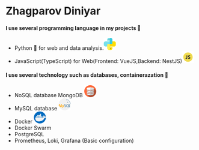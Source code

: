 # Zhagparov Diniyar

#### I use several programming language in my projects :pencil:

* Python :crown: for web and data analysis.<img src="https://github.com/Akashi23/Akashi23/blob/master/assets/python.png">
* JavaScript(TypeScript) for Web(Frontend: VueJS,Backend: NestJS)<img src="https://github.com/Akashi23/Akashi23/blob/master/assets/js.png">

 
 #### I use several technology such as databases, containerazation :pencil:
 * NoSQL database MongoDB <img src="https://github.com/Akashi23/Akashi23/blob/master/assets/database.png">
 * MySQL database <img src="https://github.com/Akashi23/Akashi23/blob/master/assets/mysql.png">
 * Docker <img src="https://github.com/Akashi23/Akashi23/blob/master/assets/docker.png">
 * Docker Swarm
 * PostgreSQL
 * Prometheus, Loki, Grafana (Basic configuration)
